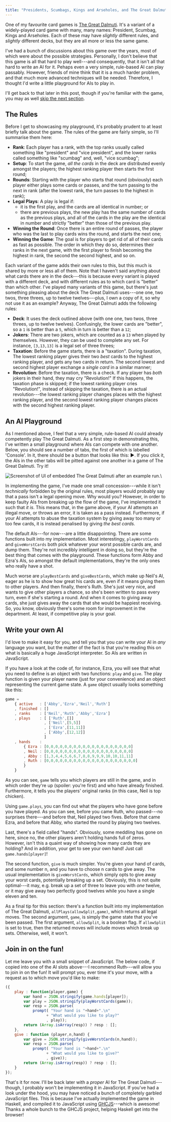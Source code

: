 ```yaml
---
title: "Presidents, Scumbags, Kings and Arseholes, and The Great Dalmuti"
---
```


One of my favourite card games is [The Great Dalmuti][BoardGameGeek]. It's  a variant of a widely-played card game with many, many names: President, Scumbag, Kings and Arseholes. Each of these may have *slightly* different rules, and *slightly* different decks, but they are all more or less the same game.

I've had a bunch of discussions about this game over the years, most of which were about the possible strategies. Personally, I don't believe that this game is all that hard to play well---and consequently, that it isn't all that hard to write an AI for it. Pehaps even a very simple, rule-based AI can play passably. However, friends of mine think that it is a much harder problem, and that much more advanced techniques will be needed. Therefore, I thought I'd write a little playground for AIs to play in. 

<!--more-->

I'll get back to that later in this post, though if you're familiar with the game, you may as well [skip the next section](#an-ai-playground).


## The Rules

Before I get to showcasing my playground, it's probably prudent to at least briefly talk about the game. The rules of the game are fairly simple, so I'll summarise them here:

  - **Rank**: Each player has a rank, with the top ranks usually called something like "president" and "vice president", and the lower ranks called something like "scumbag" and, well, "vice scumbag"; 
  - **Setup**: To start the game, *all the cards* in the deck are distributed evenly amongst the players; the highest ranking player then starts the first round;
  - **Rounds**: Starting with the player who starts that round (obviously) each player either plays some cards or passes, and the turn passing to the next in rank (after the lowest rank, the turn passes to the highest in rank);
  - **Legal Plays**: A play is legal if:
      * it is the first play, and the cards are all identical in number; or
      * there are previous plays, the new play has the same number of cards as the previous plays, and all of the cards in the play are the identical in number and strictly "better" than those of the previous play.
  - **Winning the Round**: Once there is an entire round of passes, the player who was the last to play cards wins the round, and starts the next one;
  - **Winning the Game**: The goal is for players to get rid of all of their cards as fast as possible. The order in which they do so, determines their ranks in the next game, with the first player to finish becoming the highest in rank, the second the second highest, and so on.

Each variant of the game adds their own rules to this, but this much is shared by more or less all of them. Note that I haven't said anything about what cards there are in the deck---this is because every variant is played with a different deck, and with different rules as to which card is "better" than which other. I've played many variants of this game, but there's just something pleasing about the deck The Great Dalmuti uses---one one, two twos, three threes, up to twelve twelves---plus, I own a copy of it, so why not use it as an example? Anyway, The Great Dalmuti adds the following rules:

  - **Deck**: It uses the deck outlined above (with one one, two twos, three threes, up to twelve twelves). Confusingly, the lower cards are "better", so a `1` is better than a `5`, which in turn is better than a `12`;
  - **Jokers**: There are two jokers, which are counted as a `13` when played by themselves. However, they can be used to complete any set. For instance, `[3,13,13]` is a legal set of three threes;
  - **Taxation**: Before the game starts, there is a "taxation". During taxation, The lowest ranking player gives their two *best* cards to the highest ranking player, and gets any two cards in return. The second lowest and second highest player exchange a *single card* in a similar manner;
  - **Revolution**: Before the taxation, there is a check. If any player has *both* jokers in their hand, they may cry "Revolution!" If this happens, the taxation phase is skipped; if the lowest ranking player cries "Revolution!", instead of skipping the taxation, there is an actual revolution---the lowest ranking player changes places with the highest ranking player, and the second lowest ranking player changes places with the second highest ranking player.


## An AI Playground

As I mentioned above, I feel that a very simple, rule-based AI could already competently play The Great Dalmuti. As a first step in demonstrating this, I've written a small playground where AIs can compete with one another. Below, you should see a number of tabs, the first of which is labelled 'Console'. In it, there should be a button that looks like this: <span class="runmain">&#9654;</span>. If you click it, the AIs in the other tabs will be pitted against one another in a game of The Great Dalmuti. Try it!

![Screenshot of UI of embedded The Great Dalmuti after an example run.](/public/images/dalmuti-example.png)\

In implementing the game, I've made one small concession---while it isn't *technically* forbidden by the original rules, most players would probably say that a pass isn't a legal opening move. Why would you? However, in order to keep faulty AIs from breaking up the flow of the game, I've implemented it such that *it is*. This means that, in the game above, if your AI attempts an illegal move, or throws an error, it is taken as a pass instead. Furthermore, if your AI attempts to abuse the taxation system by giving away too many or too few cards, it is instead penalised by giving *the best cards.*

The default AIs---for now---are a little disappointing. There are some functions built into my implementation. Most interestingy, `playWorstCards` and `giveWorstCards` both pick whatever your worst possible cards are, and dump them. They're not incredibly intelligent in doing so, but they're the best thing that comes with the playground. These functions form Abby and Ezra's AIs, so amongst the default implementations, they're the only ones who really have a shot.

Much worse are `playBestCards` and `giveBestCards`, which make up Neil's AI, eager as he is to show how great his cards are, even if it means giving them to other players. And then finally, there's Ruth. She's just very nice, and wants to give other players a chance, so she's been written to pass every turn, even if she's starting a round. And when it comes to giving away cards, she just gives away the cards that she would be happiest receiving. So, you know, obviously there's some room for improvement in the department. At least, if competitive play is your goal.


## Write your own AI

I'd love to make it easy for you, and tell you that you can write your AI in *any* language you want, but the matter of the fact is that you're reading this on what is basically a huge JavaScript interpreter. So AIs are written in JavaScript.

If you have a look at the code of, for instance, Ezra, you will see that what you need to define is an object with two functions: `play` and `give`. The play function is given your player name (just for your convenience) and an object representing the current game state. A `game` object usually looks something like this:

```javascript
game =
    { active   : ['Abby','Ezra','Neil','Ruth']
    , finished : []
    , ranks    : ['Neil','Ruth','Abby','Ezra']
    , plays    : [ ['Ruth',[]]
                 , ['Neil',[5,5]]
                 , ['Ezra',[11,11]]
                 , ['Abby',[12,12]]
                 ]
    , hands    :
        { Ezra : [0,0,0,0,0,0,0,0,0,0,0,0,0,0,0,0,0,0,0]
        , Neil : [0,0,0,0,0,0,0,0,0,0,0,0,0,0,0,0,0,0,0]
        , Abby : [1,3,4,4,5,6,6,7,8,8,9,9,9,10,10,11,11]
        , Ruth : [0,0,0,0,0,0,0,0,0,0,0,0,0,0,0,0,0,0,0,0]
        }
    }
```

As you can see, `game` tells you which players are still in the game, and in which order they're up (spoiler: you're first) and who have already finished. Furthermore, it tells you the players' original ranks (in this case, Neil is top chicken).

Using `game.plays`, you can find out what the players who have gone before you have played. As you can see, before you came Ruth, who passed---no surprises there---and before that, Neil played two fives. Before that came Ezra, and before that Abby, who started the round by playing two twelves.

Last, there's a field called "hands". Obviously, some meddling has gone on here, since no, the other players aren't holding hands full of zeros. However, isn't this a quaint way of showing how many cards they are holding? And in addition, your get to see your own hand! Just call `game.hands[player]`!

The second function, `give` is much simpler. You're given your hand of cards, and some number n, and you have to choose n cards to give away. The usual implementation is `giveWorstCards`, which simply opts to give away your worst cards, potentially breaking up a set. Obviously, this is not quite optimal---it may, e.g. break up a set of three to leave you with *one* twelve, or it may give away two perfectly good twelves while you have a single eleven and ten.

As a final tip for this section: there's a function built into my implementation of The Great Dalmuti, `allPlays(allowSplit,game)`, which returns all legal moves. The second argument, `game`, is simply the game state that you've been passed. The first argument, `allowSplit`, is a boolean flag. If `allowSplit` is set to true, then the returned moves will include moves which break up sets. Otherwise, well, it won't.


## Join in on the fun!

Let me leave you with a small snippet of JavaScript. The below code, if copied into one of the AI slots above---I recommend Ruth---will allow you to join in on the fun! It will prompt you, ever time it's your move, with a request as to which move you'd like to make:

```javascript
({
    play : function(player,game) {
        var hand = JSON.stringify(game.hands[player]);
        var play = JSON.stringify(playWorstCards(game));
        var resp = JSON.parse(
            prompt( "Your hand is "+hand+".\n"
                  + "What would you like to play?"
                  , play));
        return (Array.isArray(resp)) ? resp : [];
    },
    give : function (player,n,hand) {
        var give = JSON.stringify(giveWorstCards(n,hand));
        var resp = JSON.parse(
            prompt( "Your hand is "+hand+".\n"
                  + "What would you like to give?"
                  , give));
        return (Array.isArray(resp)) ? resp : [];
    }
});
```

That's it for now. I'll be back later with a *proper* AI for The Great Dalmuti---though, I probably won't be implementing it in JavaScript. If you've had a look under the hood, you may have noticed a bunch of completely garbled JavaScript files. This is because I've actually implemented the game in Haskell, and compiled it to JavaScript using [GHCJS][GHCJS]---which is awesome! Thanks a whole bunch to the GHCJS project, helping Haskell get into the browser!

[BoardGameGeek]: https://boardgamegeek.com/boardgame/929/great-dalmuti
[GHCJS]: https://github.com/ghcjs/ghcjs

